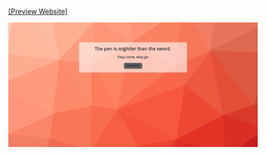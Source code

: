 [[Preview Website]](https://orszolka108.github.io/sentences/)

![Image](https://github.com/orszolka108/sentences/blob/master/images/screen.png)
